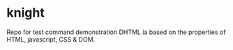 # knight
Repo for test command demonstration
DHTML ia based on the properties of HTML, javascript, CSS & DOM.
